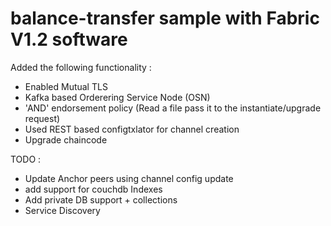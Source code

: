 # balance-transfer sample with Fabric V1.2 software

Added the following functionality :

* Enabled Mutual TLS 
* Kafka based Orderering Service Node (OSN)
* 'AND' endorsement policy (Read a file pass it to the instantiate/upgrade request)
* Used REST based configtxlator for channel creation
* Upgrade chaincode

TODO :
* Update Anchor peers using channel config update
* add support for couchdb Indexes
* Add private DB support + collections
* Service Discovery
